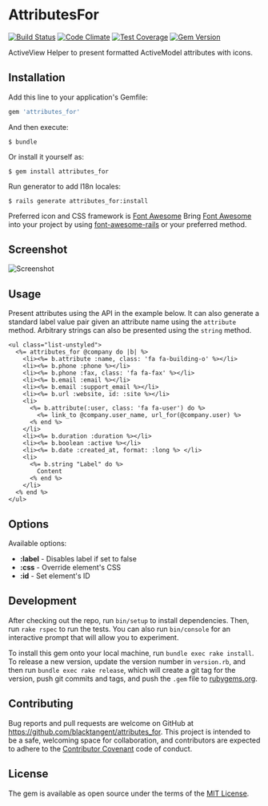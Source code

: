 [travis]: https://travis-ci.org/blacktangent/attributes_for
[codeclimate]: https://codeclimate.com/github/blacktangent/attributes_for
[coveralls]: https://coveralls.io/r/blacktangent/attributes_for
[rubygems]: https://rubygems.org/gems/attributes_for
[fontawesome]: https://fortawesome.github.io/Font-Awesome
[fontawesomerails]: https://github.com/bokmann/font-awesome-rails


# AttributesFor

[![Build Status](https://travis-ci.org/blacktangent/attributes_for.svg?branch=master)][travis]
[![Code Climate](https://codeclimate.com/github/blacktangent/attributes_for/badges/gpa.svg)][codeclimate]
[![Test Coverage](http://img.shields.io/coveralls/blacktangent/attributes_for/master.svg)][coveralls]
[![Gem Version](http://img.shields.io/gem/v/attributes_for.svg)][rubygems]

ActiveView Helper to present formatted ActiveModel attributes with
icons.

## Installation

Add this line to your application's Gemfile:

```ruby
gem 'attributes_for'
```

And then execute:

    $ bundle

Or install it yourself as:

    $ gem install attributes_for

Run generator to add I18n locales:

    $ rails generate attributes_for:install

Preferred icon and CSS framework is [Font Awesome][fontawesome] Bring
[Font Awesome][fontawesome] into your project by using
[font-awesome-rails][fontawesomerails] or your preferred method.

## Screenshot
![Screenshot](https://cloud.githubusercontent.com/assets/1222916/9355402/295b6324-46a3-11e5-9f8c-ff864b837cdd.png)

## Usage

Present attributes using the API in the example below. It can also generate a
standard label value pair given an attribute name using the `attribute` method. Arbitrary
strings can also be presented using the `string` method.

```erb
<ul class="list-unstyled">
  <%= attributes_for @company do |b| %>
    <li><%= b.attribute :name, class: 'fa fa-building-o' %></li>
    <li><%= b.phone :phone %></li>
    <li><%= b.phone :fax, class: 'fa fa-fax' %></li>
    <li><%= b.email :email %></li>
    <li><%= b.email :support_email %></li>
    <li><%= b.url :website, id: :site %></li>
    <li>
      <%= b.attribute(:user, class: 'fa fa-user') do %>
        <%= link_to @company.user_name, url_for(@company.user) %>
      <% end %>
    </li>
    <li><%= b.duration :duration %></li>
    <li><%= b.boolean :active %></li>
    <li><%= b.date :created_at, format: :long %> </li>
    <li>
      <%= b.string "Label" do %>
        Content
      <% end %>
    </li>
  <% end %>
</ul>
```

## Options

Available options:

* __:label__ - Disables label if set to false
* __:css__ - Override element's CSS
* __:id__ - Set element's ID

## Development

After checking out the repo, run `bin/setup` to install dependencies. Then, run `rake rspec` to run the tests. You can also run `bin/console` for an interactive prompt that will allow you to experiment.

To install this gem onto your local machine, run `bundle exec rake install`. To release a new version, update the version number in `version.rb`, and then run `bundle exec rake release`, which will create a git tag for the version, push git commits and tags, and push the `.gem` file to [rubygems.org](https://rubygems.org).

## Contributing

Bug reports and pull requests are welcome on GitHub at https://github.com/blacktangent/attributes_for. This project is intended to be a safe, welcoming space for collaboration, and contributors are expected to adhere to the [Contributor Covenant](contributor-covenant.org) code of conduct.


## License

The gem is available as open source under the terms of the [MIT License](http://opensource.org/licenses/MIT).

